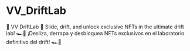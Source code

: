 # VV_DriftLab
 🏁 VV DriftLab 🚀 Slide, drift, and unlock exclusive NFTs in the ultimate drift lab! 🏎💨 ¡Desliza, derrapa y desbloquea NFTs exclusivos en el laboratorio definitivo del drift! 🏎💨
